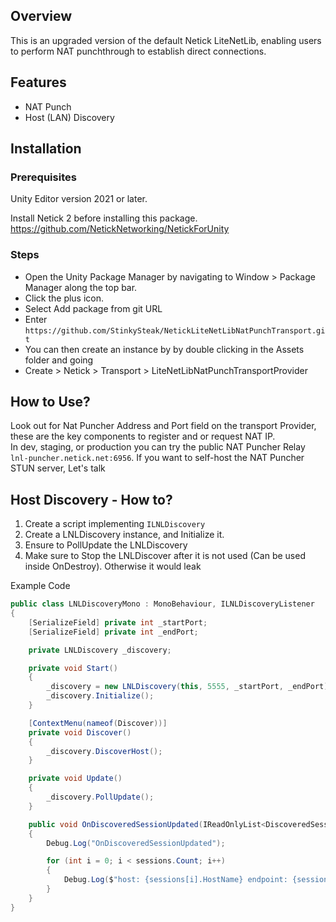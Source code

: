 ## Overview
This is an upgraded version of the default Netick LiteNetLib, enabling users to perform NAT punchthrough to establish direct connections.

## Features
- NAT Punch
- Host (LAN) Discovery

## Installation

### Prerequisites

Unity Editor version 2021 or later.

Install Netick 2 before installing this package.
https://github.com/NetickNetworking/NetickForUnity

### Steps

- Open the Unity Package Manager by navigating to Window > Package Manager along the top bar.
- Click the plus icon.
- Select Add package from git URL
- Enter `https://github.com/StinkySteak/NetickLiteNetLibNatPunchTransport.git`
- You can then create an instance by by double clicking in the Assets folder and going
 - Create > Netick > Transport > LiteNetLibNatPunchTransportProvider

## How to Use?
Look out for Nat Puncher Address and Port field on the transport Provider, these are the key components to register and or request NAT IP.  
In dev, staging, or production you can try the public NAT Puncher Relay `lnl-puncher.netick.net:6956`. If you want to self-host the NAT Puncher STUN server, Let's talk

## Host Discovery - How to?
1. Create a script implementing `ILNLDiscovery`
1. Create a LNLDiscovery instance, and Initialize it.
1. Ensure to PollUpdate the LNLDiscovery
1. Make sure to Stop the LNLDiscover after it is not used (Can be used inside OnDestroy). Otherwise it would leak

Example Code
```cs
public class LNLDiscoveryMono : MonoBehaviour, ILNLDiscoveryListener
{
    [SerializeField] private int _startPort;
    [SerializeField] private int _endPort;

    private LNLDiscovery _discovery;

    private void Start()
    {
        _discovery = new LNLDiscovery(this, 5555, _startPort, _endPort);
        _discovery.Initialize();
    }

    [ContextMenu(nameof(Discover))]
    private void Discover()
    {
        _discovery.DiscoverHost();
    }

    private void Update()
    {
        _discovery.PollUpdate();
    }

    public void OnDiscoveredSessionUpdated(IReadOnlyList<DiscoveredSession> sessions)
    {
        Debug.Log("OnDiscoveredSessionUpdated");

        for (int i = 0; i < sessions.Count; i++)
        {
            Debug.Log($"host: {sessions[i].HostName} endpoint: {sessions[i].EndPoint}");
        }
    }
}

```
